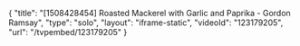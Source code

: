 {
    "title": "[1508428454] Roasted Mackerel with Garlic and Paprika - Gordon Ramsay",
    "type": "solo",
    "layout": "iframe-static",
    "videoId": "123179205",
    "url": "\/tvpembed\/123179205"
}